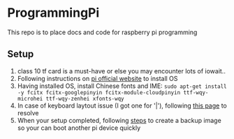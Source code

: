 # ProgrammingPi

This repo is to place docs and code for raspberry pi programming

## Setup

1. class 10 tf card is a must-have or else you may encounter lots of iowait..
1. Following instructions on [pi official website](https://www.raspberrypi.org/help/noobs-setup/) to install OS
1. Having installed OS, install Chinese fonts and IME: `sudo apt-get install -y fcitx fcitx-googlepinyin fcitx-module-cloudpinyin ttf-wqy-microhei ttf-wqy-zenhei xfonts-wqy`
1. In case of keyboard laytout issue (I got one for '|'), following [this page](https://thepihut.com/blogs/raspberry-pi-tutorials/25556740-changing-the-raspberry-pi-keyboard-layout) to resolve
1. When your setup completed, following [steps](http://computers.tutsplus.com/articles/how-to-clone-raspberry-pi-sd-cards-using-the-command-line-in-os-x--mac-59911) to create a backup image so your can boot another pi device quickly
